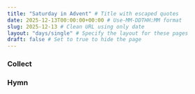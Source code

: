 ```yaml
---
title: "Saturday in Advent" # Title with escaped quotes
date: 2025-12-13T00:00:00+00:00 # Use-MM-DDTHH:MM format
slug: 2025-12-13 # Clean URL using only date
layout: "days/single" # Specify the layout for these pages
draft: false # Set to true to hide the page
---
```


### Collect


### Hymn